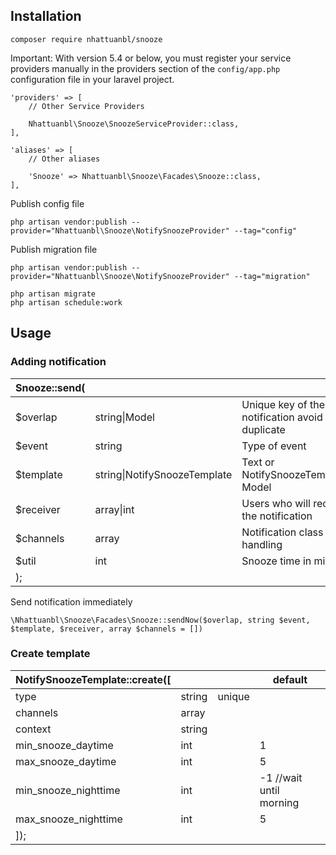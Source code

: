

## Installation
```
composer require nhattuanbl/snooze
```

Important: With version 5.4 or below, you must register your service providers manually in the providers section of the `config/app.php` configuration file in your laravel project.

```
'providers' => [
    // Other Service Providers

    Nhattuanbl\Snooze\SnoozeServiceProvider::class,
],

'aliases' => [
    // Other aliases

    'Snooze' => Nhattuanbl\Snooze\Facades\Snooze::class,
],
```

Publish config file
```
php artisan vendor:publish --provider="Nhattuanbl\Snooze\NotifySnoozeProvider" --tag="config"
```
Publish migration file
```
php artisan vendor:publish --provider="Nhattuanbl\Snooze\NotifySnoozeProvider" --tag="migration"
```
```
php artisan migrate
php artisan schedule:work
```

## Usage
### Adding notification
| Snooze::send( |                              |                                                |                                  | 
|---------------|------------------------------|------------------------------------------------|----------------------------------|
| $overlap      | string\|Model                | Unique key of the notification avoid duplicate | App\Models\Comment::first()      |
| $event        | string                       | Type of event                                  | "COMMENT"                        |
| $template     | string\|NotifySnoozeTemplate | Text or NotifySnoozeTemplate Model             | "Someone comment on your post"   |
| $receiver     | array<int>\|int              | Users who will receive the notification        | App\Models\User::first()         |
| $channels     | array<Notification>          | Notification class handling                    | App\Notification\BillMail::class |
| $util         | int                          | Snooze time in minute                          | 1                                |
| );            |                              |                                                |                                  |

Send notification immediately
```
\Nhattuanbl\Snooze\Facades\Snooze::sendNow($overlap, string $event, $template, $receiver, array $channels = [])
```

### Create template
| NotifySnoozeTemplate::create([ |        |        | default                  | 
|--------------------------------|--------|--------|--------------------------|
| type                           | string | unique |                          |
| channels                       | array  |        |                          |
| context                        | string |        |                          |
| min_snooze_daytime             | int    |        | 1                        |
| max_snooze_daytime             | int    |        | 5                        |
| min_snooze_nighttime           | int    |        | -1 //wait until morning  |
| max_snooze_nighttime           | int    |        | 5                        |
| ]);                            |        |        |                          | 
